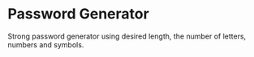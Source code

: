 # Password Generator

Strong password generator using desired length, the number of letters, numbers and symbols.
